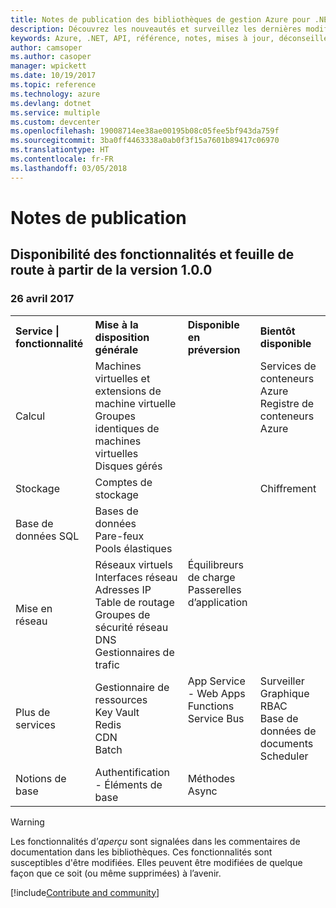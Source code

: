 ```yaml
---
title: Notes de publication des bibliothèques de gestion Azure pour .NET | Microsoft Docs
description: Découvrez les nouveautés et surveillez les dernières modifications dans les bibliothèques de gestion Azure pour .NET.
keywords: Azure, .NET, API, référence, notes, mises à jour, déconseiller
author: camsoper
ms.author: casoper
manager: wpickett
ms.date: 10/19/2017
ms.topic: reference
ms.technology: azure
ms.devlang: dotnet
ms.service: multiple
ms.custom: devcenter
ms.openlocfilehash: 19008714ee38ae00195b08c05fee5bf943da759f
ms.sourcegitcommit: 3ba0ff4463338a0ab0f3f15a7601b89417c06970
ms.translationtype: HT
ms.contentlocale: fr-FR
ms.lasthandoff: 03/05/2018
---
```

# <a name="release-notes"></a>Notes de publication 

## <a name="feature-availability-and-road-map-as-of-version-100"></a>Disponibilité des fonctionnalités et feuille de route à partir de la version 1.0.0 ##
### <a name="april-26-2017"></a>26 avril 2017

<table>
  <tr>
    <th align="left">Service | fonctionnalité</th>
    <th align="left">Mise à la disposition générale</th>
    <th align="left">Disponible en préversion</th>
    <th align="left">Bientôt disponible</th>
  </tr>
  <tr>
    <td>Calcul</td>
    <td>Machines virtuelles et extensions de machine virtuelle<br>Groupes identiques de machines virtuelles <br>Disques gérés</td>
    <td></td>
    <td valign="top">Services de conteneurs Azure<br>Registre de conteneurs Azure</td>
  </tr>
  <tr>
    <td>Stockage</td>
    <td>Comptes de stockage</td>
    <td></td>
    <td>Chiffrement</td>
  </tr>
  <tr>
    <td>Base de données SQL</td>
    <td>Bases de données<br>Pare-feux<br>Pools élastiques</td>
    <td></td>
    <td valign="top"></td>
  </tr>
  <tr>
    <td>Mise en réseau</td>
    <td>Réseaux virtuels<br>Interfaces réseau<br>Adresses IP<br>Table de routage<br>Groupes de sécurité réseau<br>DNS<br>Gestionnaires de trafic</td>
    <td valign="top">Équilibreurs de charge<br>Passerelles d’application</td>
    <td valign="top"></td>
  </tr>
  <tr>
    <td>Plus de services</td>
    <td>Gestionnaire de ressources<br>Key Vault<br>Redis<br>CDN<br>Batch</td>
    <td valign="top">App Service - Web Apps<br>Functions<br>Service Bus</td>
    <td valign="top">Surveiller<br>Graphique RBAC<br>Base de données de documents<br>Scheduler</td>
  </tr>
  <tr>
    <td>Notions de base</td>
    <td>Authentification - Éléments de base</td>
    <td>Méthodes Async</td>
    <td valign="top"></td>
  </tr>
</table>

> [!WARNING] 
> Les fonctionnalités d’*aperçu* sont signalées dans les commentaires de documentation dans les bibliothèques. Ces fonctionnalités sont susceptibles d'être modifiées. Elles peuvent être modifiées de quelque façon que ce soit (ou même supprimées) à l’avenir.

[!include[Contribute and community](includes/contribute.md)]
